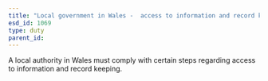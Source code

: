 ```yaml
---
title: "Local government in Wales -  access to information and record keeping"
esd_id: 1069
type: duty
parent_id:  
---
```


A local authority in Wales must comply with certain steps regarding access to information and record keeping.

